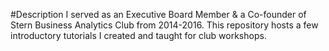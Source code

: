 #Description
I served as an Executive Board Member & a Co-founder of Stern Business Analytics Club from 2014-2016. 
This repository hosts a few introductory tutorials I created and taught for club workshops.
